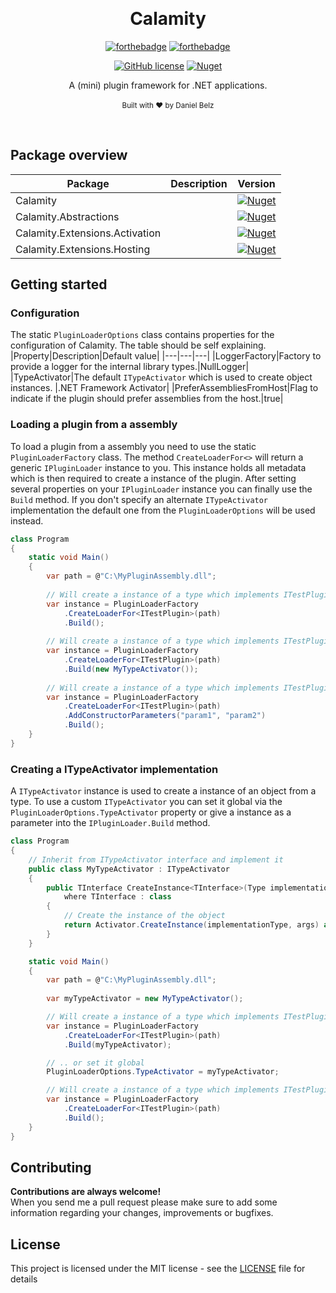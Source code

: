 ﻿﻿﻿﻿<h1 align="center">Calamity</h1><div align="center">

[![forthebadge](https://forthebadge.com/images/badges/fuck-it-ship-it.svg)](https://forthebadge.com)
[![forthebadge](https://forthebadge.com/images/badges/made-with-c-sharp.svg)](https://forthebadge.com)

[![GitHub license](https://img.shields.io/github/license/LegendaryB/Calamity.svg?longCache=true&style=flat-square)](https://github.com/LegendaryB/Calamity/blob/main/LICENSE)
[![Nuget](https://img.shields.io/nuget/v/Calamity.svg?style=flat-square)](https://www.nuget.org/packages/Calamity/)

A (mini) plugin framework for .NET applications.
<br>
<br>
<sub>Built with ❤︎ by Daniel Belz</sub>
</div><br>

## Package overview
|Package|Description|Version|
|---|---|---|
|Calamity||[![Nuget](https://img.shields.io/nuget/v/Calamity.svg?style=flat-square)](https://www.nuget.org/packages/Calamity/)|
|Calamity.Abstractions||[![Nuget](https://img.shields.io/nuget/v/Calamity.Abstractions.svg?style=flat-square)](https://www.nuget.org/packages/Calamity.Abstractions/)|
|Calamity.Extensions.Activation||[![Nuget](https://img.shields.io/nuget/v/Calamity.Extensions.Activation.svg?style=flat-square)](https://www.nuget.org/packages/Calamity.Extensions.Activation/)|
|Calamity.Extensions.Hosting||[![Nuget](https://img.shields.io/nuget/v/Calamity.Extensions.Hosting.svg?style=flat-square)](https://www.nuget.org/packages/Calamity.Extensions.Hosting/)|

## Getting started

### Configuration
The static `PluginLoaderOptions` class contains properties for the configuration of Calamity. The table should be self explaining.
|Property|Description|Default value|
|---|---|---|
|LoggerFactory|Factory to provide a logger for the internal library types.|NullLogger|
|TypeActivator|The default `ITypeActivator` which is used to create object instances. |.NET Framework Activator|
|PreferAssembliesFromHost|Flag to indicate if the plugin should prefer assemblies from the host.|true|

### Loading a plugin from a assembly
To load a plugin from a assembly you need to use the static `PluginLoaderFactory` class. The method `CreateLoaderFor<>` will return a generic `IPluginLoader` instance to you. This instance holds all metadata which is then required to create a instance of the plugin. After setting several properties on your `IPluginLoader` instance you can finally use the `Build` method. If you don't specify an alternate `ITypeActivator` implementation the default one from the `PluginLoaderOptions` will be used instead.

```csharp
class Program
{
    static void Main()
    {
        var path = @"C:\MyPluginAssembly.dll";
        
        // Will create a instance of a type which implements ITestPlugin and uses the default ITypeActivator.
        var instance = PluginLoaderFactory
            .CreateLoaderFor<ITestPlugin>(path)
            .Build();
            
        // Will create a instance of a type which implements ITestPlugin and uses the specified ITypeActivator.
        var instance = PluginLoaderFactory
            .CreateLoaderFor<ITestPlugin>(path)
            .Build(new MyTypeActivator());  
            
        // Will create a instance of a type which implements ITestPlugin and uses the default ITypeActivator in combination with constructor parameters.
        var instance = PluginLoaderFactory
            .CreateLoaderFor<ITestPlugin>(path)
            .AddConstructorParameters("param1", "param2")
            .Build();
    }
}
```

### Creating a ITypeActivator implementation
A `ITypeActivator` instance is used to create a instance of an object from a type. To use a custom `ITypeActivator` you can set it global via the `PluginLoaderOptions.TypeActivator` property or give a instance as a parameter into the `IPluginLoader.Build` method.

```csharp
class Program
{
    // Inherit from ITypeActivator interface and implement it
    public class MyTypeActivator : ITypeActivator
    {
        public TInterface CreateInstance<TInterface>(Type implementationType, object[] args) 
            where TInterface : class
        {
            // Create the instance of the object
            return Activator.CreateInstance(implementationType, args) as TInterface;
        }
    }

    static void Main()
    {
        var path = @"C:\MyPluginAssembly.dll";
        
        var myTypeActivator = new MyTypeActivator();

        // Will create a instance of a type which implements ITestPlugin and uses the custom ITypeActivator.
        var instance = PluginLoaderFactory
            .CreateLoaderFor<ITestPlugin>(path)
            .Build(myTypeActivator);

        // .. or set it global
        PluginLoaderOptions.TypeActivator = myTypeActivator;

        // Will create a instance of a type which implements ITestPlugin and uses the custom ITypeActivator specified in the options.
        var instance = PluginLoaderFactory
            .CreateLoaderFor<ITestPlugin>(path)
            .Build();
    }
}
```


## Contributing

__Contributions are always welcome!__  
When you send me a pull request please make sure to add some information regarding your changes, improvements or bugfixes.

## License

This project is licensed under the MIT license - see the [LICENSE](LICENSE) file for details
